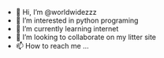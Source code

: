 - 👋 Hi, I’m @worldwidezzz
- 👀 I’m interested in python programing
- 🌱 I’m currently learning internet
- 💞️ I’m looking to collaborate on my litter site
- 📫 How to reach me ...

<!---
worldwidezzz/worldwidezzz is a ✨ special ✨ repository because its `README.md` (this file) appears on your GitHub profile.
You can click the Preview link to take a look at your changes.
--->
